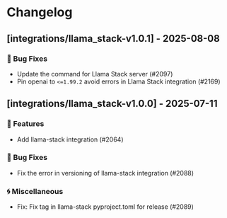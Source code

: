# Changelog

## [integrations/llama_stack-v1.0.1] - 2025-08-08

### 🐛 Bug Fixes

- Update the command for Llama Stack server (#2097)
- Pin openai to `<=1.99.2` avoid errors in Llama Stack integration (#2169)


## [integrations/llama_stack-v1.0.0] - 2025-07-11

### 🚀 Features

- Add llama-stack integration (#2064)

### 🐛 Bug Fixes

- Fix the error in versioning of llama-stack integration (#2088)

### 🌀 Miscellaneous

- Fix: Fix tag in llama-stack pyproject.toml for release (#2089)

<!-- generated by git-cliff -->
